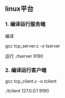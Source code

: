 ## linux平台

### 1. 编译运行服务端
编译

gcc tcp_server.c -o tserver

运行
./tserver 9190

### 2. 编译运行客户端

gcc tcp_client.c -o tclient

./tclient 127.0.0.1 9190

